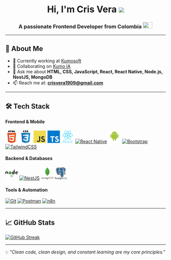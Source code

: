 <h1 align="center">Hi, I'm Cris Vera <img src="https://media.giphy.com/media/hvRJCLFzcasrR4ia7z/giphy.gif" width="35"></h1>
<div align="center">
  <h3>A passionate Frontend Developer from Colombia <img src="https://upload.wikimedia.org/wikipedia/commons/2/21/Flag_of_Colombia.svg" width="30" height="20"/></h3>
</div>

---

## 🚀 About Me

- 🔭 Currently working at [Kumosoft](https://kumosoft.co/)
- 👯 Collaborating on [Kumo IA](https://kumoia.com/en)
- 💬 Ask me about **HTML, CSS, JavaScript, React, React Native, Node.js, NestJS, MongoDB**
- 📫 Reach me at: **crisvera1909@gmail.com**

---

## 🛠️ Tech Stack

<h4>Frontend & Mobile</h4>
<p align="left">
  <a href="https://www.w3.org/html/" target="_blank"><img src="https://raw.githubusercontent.com/devicons/devicon/master/icons/html5/html5-original-wordmark.svg" width="40" height="40" alt="HTML5"/></a>
  <a href="https://www.w3schools.com/css/" target="_blank"><img src="https://raw.githubusercontent.com/devicons/devicon/master/icons/css3/css3-original-wordmark.svg" width="40" height="40" alt="CSS3"/></a>
  <a href="https://developer.mozilla.org/en-US/docs/Web/JavaScript" target="_blank"><img src="https://raw.githubusercontent.com/devicons/devicon/master/icons/javascript/javascript-original.svg" width="40" height="40" alt="JavaScript"/></a>
  <a href="https://www.typescriptlang.org/" target="_blank"><img src="https://raw.githubusercontent.com/devicons/devicon/master/icons/typescript/typescript-original.svg" width="40" height="40" alt="TypeScript"/></a>
  <a href="https://reactjs.org/" target="_blank"><img src="https://raw.githubusercontent.com/devicons/devicon/master/icons/react/react-original-wordmark.svg" width="40" height="40" alt="React"/></a>
  <a href="https://reactnative.dev/" target="_blank"><img src="https://reactnative.dev/img/header_logo.svg" width="40" height="40" alt="React Native"/></a>
  <a href="https://developer.android.com" target="_blank"><img src="https://raw.githubusercontent.com/devicons/devicon/master/icons/android/android-original-wordmark.svg" width="40" height="40" alt="Android"/></a>
  <a href="https://getbootstrap.com" target="_blank"><img src="https://raw.githubusercontent.com/marwin1991/profile-technology-icons/refs/heads/main/icons/bootstrap.png" width="40" height="40" alt="Bootstrap"/></a>
  <a href="https://tailwindcss.com/" target="_blank"><img src="https://www.vectorlogo.zone/logos/tailwindcss/tailwindcss-icon.svg" width="40" height="40" alt="TailwindCSS"/></a>
</p>

<h4>Backend & Databases</h4>
<p align="left">
  <a href="https://nodejs.org" target="_blank"><img src="https://raw.githubusercontent.com/devicons/devicon/master/icons/nodejs/nodejs-original-wordmark.svg" width="40" height="40" alt="Node.js"/></a>
  <a href="https://nestjs.com/" target="_blank"><img src="https://nestjs.com/img/logo-small.svg" width="40" height="40" alt="NestJS"/></a>
  <a href="https://www.mongodb.com/" target="_blank"><img src="https://raw.githubusercontent.com/devicons/devicon/master/icons/mongodb/mongodb-original-wordmark.svg" width="40" height="40" alt="MongoDB"/></a>
  <a href="https://www.postgresql.org/" target="_blank"><img src="https://raw.githubusercontent.com/devicons/devicon/master/icons/postgresql/postgresql-original-wordmark.svg" width="40" height="40" alt="PostgreSQL"/></a>
</p>

<h4>Tools & Automation</h4>
<p align="left">
  <a href="https://git-scm.com/" target="_blank"><img src="https://www.vectorlogo.zone/logos/git-scm/git-scm-icon.svg" width="40" height="40" alt="Git"/></a>
  <a href="https://postman.com" target="_blank"><img src="https://www.vectorlogo.zone/logos/getpostman/getpostman-icon.svg" width="40" height="40" alt="Postman"/></a>
  <a href="https://n8n.io" target="_blank"><img src="https://cdn.simpleicons.org/n8n/EA4B54" width="40" height="40" alt="n8n"/></a>
</p>

---

## 📈 GitHub Stats

[![GitHub Streak](https://streak-stats.demolab.com?user=Cris1909&theme=shadow-purple&border_radius=20&exclude_days=Sun)](https://git.io/streak-stats)

---

💡 _"Clean code, clean design, and constant learning are my core principles."_
